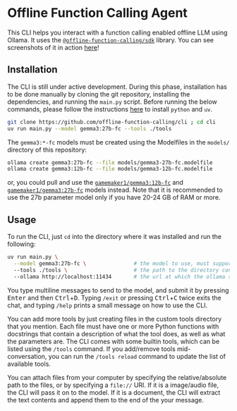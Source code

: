 # Offline Function Calling Agent

This CLI helps you interact with a function calling enabled offline LLM using Ollama. It uses the [`@offline-function-calling/sdk`](https://github.com/offline-function-calling/sdk) library. You can see screenshots of it in action [here](https://gamemaker1.github.io/projects/offline-function-calling/#sdk-and-cli)!

## Installation

The CLI is still under active development. During this phase, installation has to be done manually by cloning the git repository, installing the dependencies, and running the `main.py` script. Before running the below commands, please follow the instructions [here](./tools.md#python) to install `python` and `uv`.

```bash
git clone https://github.com/offline-function-calling/cli ; cd cli
uv run main.py --model gemma3:27b-fc --tools ./tools
```

The `gemma3:*-fc` models must be created using the Modelfiles in the `models/` directory of this repository:

```bash
ollama create gemma3:27b-fc --file models/gemma3-27b-fc.modelfile
ollama create gemma3:12b-fc --file models/gemma3-12b-fc.modelfile
```

or, you could pull and use the [`gamemaker1/gemma3:12b-fc`](https://ollama.com/gamemaker1/gemma3:12b-fc) and [`gamemaker1/gemma3:27b-fc`](https://ollama.com/gamemaker1/gemma3:27b-fc) models instead. Note that it is recommended to use the 27b parameter model only if you have 20-24 GB of RAM or more.

## Usage

To run the CLI, just `cd` into the directory where it was installed and run the following:

```bash
uv run main.py \
  --model gemma3:27b-fc \               # the model to use, must support tool calls using ollama
  --tools ./tools \                     # the path to the directory containing .py files with tool code
  --ollama http://localhost:11434       # the url at which the ollama server is running
```

You type multiline messages to send to the model, and submit it by pressing <kbd>Enter</kbd> and then <kbd>Ctrl</kbd>+<kbd>D</kbd>. Typing `/exit` or pressing <kbd>Ctrl</kbd>+<kbd>C</kbd> twice exits the chat, and typing `/help` prints a small message on how to use the CLI.

You can add more tools by just creating files in the custom tools directory that you mention. Each file must have one or more Python functions with docstrings that contain a description of what the tool does, as well as what the parameters are. The CLI comes with some builtin tools, which can be listed using the `/tools` command. If you add/remove tools mid-conversation, you can run the `/tools reload` command to update the list of available tools.

You can attach files from your computer by specifying the relative/absolute path to the files, or by specifying a `file://` URI. If it is a image/audio file, the CLI will pass it on to the model. If it is a document, the CLI will extract the text contents and append them to the end of the your message.
